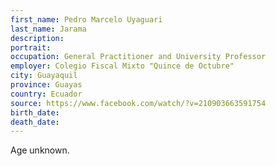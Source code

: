 ```yaml
---
first_name: Pedro Marcelo Uyaguari
last_name: Jarama
description: 
portrait: 
occupation: General Practitioner and University Professor
employer: Colegio Fiscal Mixto "Quince de Octubre"
city: Guayaquil
province: Guayas
country: Ecuador
source: https://www.facebook.com/watch/?v=210903663591754
birth_date: 
death_date: 
---
```


Age unknown.